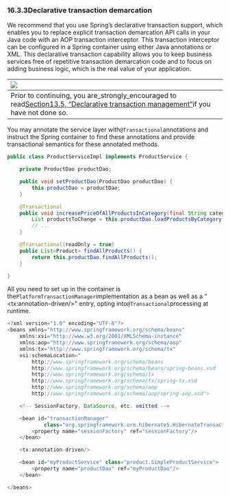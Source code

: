 ### 16.3.3Declarative transaction demarcation

We recommend that you use Spring’s declarative transaction support, which enables you to replace explicit transaction demarcation API calls in your Java code with an AOP transaction interceptor. This transaction interceptor can be configured in a Spring container using either Java annotations or XML. This declarative transaction capability allows you to keep business services free of repetitive transaction demarcation code and to focus on adding business logic, which is the real value of your application.

| ![](http://docs.spring.io/spring/docs/5.0.0.M5/spring-framework-reference/html/images/note.png.pagespeed.ce.9zQ_1wVwzR.png) |
| :--- |
| Prior to continuing, you are_strongly_encouraged to read[Section13.5, “Declarative transaction management”](http://docs.spring.io/spring/docs/5.0.0.M5/spring-framework-reference/html/transaction.html#transaction-declarative)if you have not done so. |

You may annotate the service layer with`@Transactional`annotations and instruct the Spring container to find these annotations and provide transactional semantics for these annotated methods.

```java
public class ProductServiceImpl implements ProductService {

	private ProductDao productDao;

	public void setProductDao(ProductDao productDao) {
		this.productDao = productDao;
	}

	@Transactional
	public void increasePriceOfAllProductsInCategory(final String category) {
		List productsToChange = this.productDao.loadProductsByCategory(category);
		// ...
	}

	@Transactional(readOnly = true)
	public List<Product> findAllProducts() {
		return this.productDao.findAllProducts();
	}

}

```

All you need to set up in the container is the`PlatformTransactionManager`implementation as a bean as well as a "&lt;tx:annotation-driven/&gt;" entry, opting into`@Transactional`processing at runtime.

```java
<?xml version="1.0" encoding="UTF-8"?>
<beans xmlns="http://www.springframework.org/schema/beans"
	xmlns:xsi="http://www.w3.org/2001/XMLSchema-instance"
	xmlns:aop="http://www.springframework.org/schema/aop"
	xmlns:tx="http://www.springframework.org/schema/tx"
	xsi:schemaLocation="
		http://www.springframework.org/schema/beans
		http://www.springframework.org/schema/beans/spring-beans.xsd
		http://www.springframework.org/schema/tx
		http://www.springframework.org/schema/tx/spring-tx.xsd
		http://www.springframework.org/schema/aop
		http://www.springframework.org/schema/aop/spring-aop.xsd">

	<!-- SessionFactory, DataSource, etc. omitted -->

	<bean id="transactionManager"
			class="org.springframework.orm.hibernate5.HibernateTransactionManager">
		<property name="sessionFactory" ref="sessionFactory"/>
	</bean>

	<tx:annotation-driven/>

	<bean id="myProductService" class="product.SimpleProductService">
		<property name="productDao" ref="myProductDao"/>
	</bean>

</beans>
```







